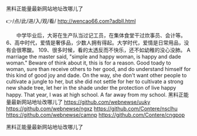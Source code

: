 
黑料正能量最新网站地址改哪儿了




👉/点/此/进/入/观/看/ http://wencao66.com?adbll.html




　　中学毕业后，大哥在生产队当过记工员，在集体食堂干过炊事员、会计等。
	6、高中时代，爱情是奢侈品，少数人拥有得起。大学时代，爱情是日常用品，没有会很寒酸。
	109、很多时候，看的太透反而不快乐，还不如幼稚的没心没肺。
A marriage the master said, "simple and happy woman, is happy and dade woman."
Beware of think about it, this is for a reason.
Good toady to woman, sure than receive others to her good, and do understand himself for this kind of good joy and dade.
On the way, she don't want other people to cultivate a jungle to her, but she did not settle for her to cultivate a strong new shade tree, let her in the shade under the protection of live happy happy.
That year, I was at high school.
A far away from my school.
黑料正能量最新网站地址改哪儿了 https://github.com/webnewse/uuky
https://github.com/webnewse/ngxz
https://github.com/Contere/nsclhu
https://github.com/webnewse/camnp
https://github.com/Contere/cngpop





黑料正能量最新网站地址改哪儿了
